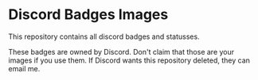 # Discord Badges Images

This repository contains all discord badges and statusses.

These badges are owned by Discord. Don't claim that those are your images if you use them. If Discord wants this repository deleted, they can email me.
